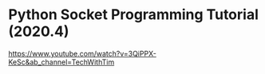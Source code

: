 # Python Socket Programming Tutorial (2020.4)
https://www.youtube.com/watch?v=3QiPPX-KeSc&ab_channel=TechWithTim

